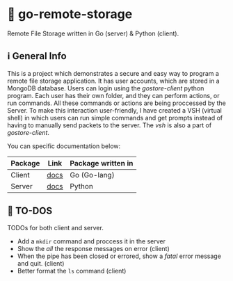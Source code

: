 # 📁 go-remote-storage
Remote File Storage written in Go (server) & Python (client).


  
## ℹ️ General Info

This is a project which demonstrates a secure and easy way to program a remote file storage application. It has user accounts, which are stored in a MongoDB database. Users can login using the _gostore-client_ python program. Each user has their own folder, and they can perform actions, or run commands. All these commands or actions are being proccessed by the Server. To make this interaction user-friendly, I have created a VSH (virtual shell) in which users can run simple commands and get prompts instead of having to manually send packets to the server. The _vsh_ is also a part of _gostore-client_.

You can specific documentation below:

|Package|Link|Package written in|
|----|----|----|
|Client|[docs](gostore-client/README.md)|Go (Go-lang)|
|Server|[docs](gostore-server/README.md)|Python|

## :memo: TO-DOS

TODOs for both client and server.

- Add a `mkdir` command and proccess it in the server
- Show the _all_ the response messages on error (client)
- When the pipe has been closed or errored, show a _fatal_ error message and quit. (client)
- Better format the `ls` command (client)

#
